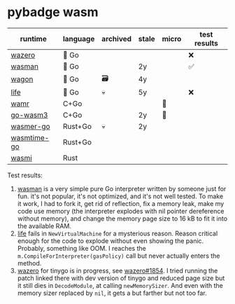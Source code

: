 # pybadge wasm

| runtime       | language  | archived | stale | micro | test results |
| ------------- | --------- | -------- | ----- | ----- | ------------ |
| [wazero]      | 🐹 Go     |    |    |    | ❌ |
| [wasman]      | 🐹 Go     |    | 2y |    | ✅ |
| [wagon]       | 🐹 Go     | 🗃 | 4y |    |    |
| [life]        | 🐹 Go     | 💀 | 5y |    | ❌ |
| [wamr]        | C+Go      |    |    | 🔬 |    |
| [go-wasm3]    | C+Go      |    | 2y | 🔬 |    |
| [wasmer-go]   | Rust+Go   | 💀 | 2y |    |    |
| [wasmtime-go] | Rust+Go   |    |    |    |    |
| [wasmi]       | Rust      |    |    |    |    |

[wagon]:        https://github.com/go-interpreter/wagon
[wasmer-go]:    https://github.com/wasmerio/wasmer-go
[go-wasm3]:     https://github.com/matiasinsaurralde/go-wasm3
[wamr]:         https://github.com/bytecodealliance/wasm-micro-runtime
[wasmi]:        https://github.com/paritytech/wasmi
[life]:         https://github.com/perlin-network/life
[wazero]:       https://github.com/tetratelabs/wazero
[wasman]:       https://github.com/c0mm4nd/wasman
[wasmtime-go]:  https://github.com/bytecodealliance/wasmtime-go

Test results:

1. [wasman] is a very simple pure Go interpreter written by someone just for fun. it's not popular, it's not optimized, and it's not well tested. To make it work, I had to fork it, get rid of reflection, fix a memory leak, make my code use memory (the interpreter explodes with nil pointer dereference without memory), and change the memory page size to 16 kB to fit it into the available RAM.
1. [life] fails in `NewVirtualMachine` for a mysterious reason. Reason critical enough for the code to explode without even showing the panic. Probably, something like OOM. I reaches the `m.CompileForInterpreter(gasPolicy)` call but never actually enters the method.
1. [wazero] for tinygo is in progress, see [wazero#1854](https://github.com/tetratelabs/wazero/issues/1854). I tried running the patch linked there with dev version of tinygo and reduced page size but it still dies in `DecodeModule`, at calling `newMemorySizer`. And even with the memory sizer replaced by `nil`, it gets a but farther but not too far.
